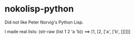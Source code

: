 # nokolisp-python
Did not like Peter Norvig's Python Lisp. 

I made real lists:
(str-raw (list 1 2 'a 'b)) ==>
[1, [2, ['a', ['b', []]]]]


